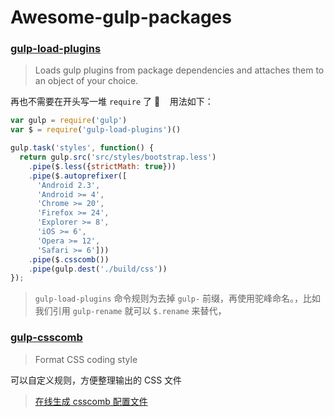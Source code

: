 # Awesome-gulp-packages

### [gulp-load-plugins](https://www.npmjs.com/package/gulp-load-plugins)

  > Loads gulp plugins from package dependencies and attaches them to an object of your choice.

  再也不需要在开头写一堆 `require` 了 🤘
  
  用法如下：
  
  ```js
  var gulp = require('gulp')
  var $ = require('gulp-load-plugins')()
 
  gulp.task('styles', function() {
    return gulp.src('src/styles/bootstrap.less')
      .pipe($.less({strictMath: true}))
      .pipe($.autoprefixer([
        'Android 2.3',
        'Android >= 4',
        'Chrome >= 20',
        'Firefox >= 24',
        'Explorer >= 8',
        'iOS >= 6',
        'Opera >= 12',
        'Safari >= 6']))
      .pipe($.csscomb())
      .pipe(gulp.dest('./build/css'))
  });
  
  ```
  > `gulp-load-plugins` 命令规则为去掉 `gulp-` 前缀，再使用驼峰命名。，比如我们引用 `gulp-rename` 就可以 `$.rename` 来替代，
  
 ### [gulp-csscomb](https://www.npmjs.com/package/gulp-csscomb)
  
  > Format CSS coding style
    
  可以自定义规则，方便整理输出的 CSS 文件

 > [在线生成 csscomb 配置文件](http://csscomb.com/config)
  
